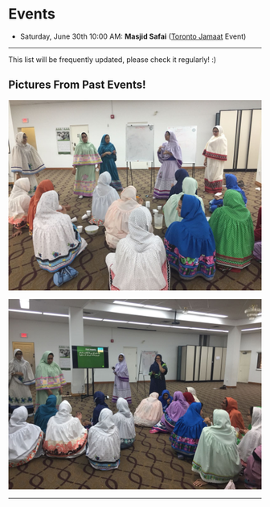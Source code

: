 # Events 

*   Saturday, June 30th 10:00 AM: **Masjid Safai** (<a href="https://www.torontojamat.com">Toronto Jamaat</a> Event)


* * *

This list will be frequently updated, please check it regularly! :) 


## Pictures From Past Events! 

![sihoriramadan](sihoriparty.png)

![sihorione](sihoriparty2.png)

* * *
